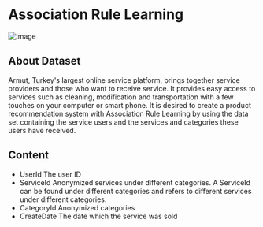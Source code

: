 # Association Rule Learning

![image](https://user-images.githubusercontent.com/110662602/204373663-9495a3af-e905-4c43-bfed-a544da3feaa3.png)

## About Dataset 
Armut, Turkey's largest online service platform, brings together service providers and those who want to receive service.
It provides easy access to services such as cleaning, modification and transportation with a few touches on your computer or smart phone.
It is desired to create a product recommendation system with Association Rule Learning by using the data set containing the service users and the services and categories these users have received.

## Content

* UserId The user ID
* ServiceId Anonymized services under different categories. A ServiceId can be found under different categories and refers to different services under different categories.
* CategoryId Anonymized categories
* CreateDate The date which the service was sold
